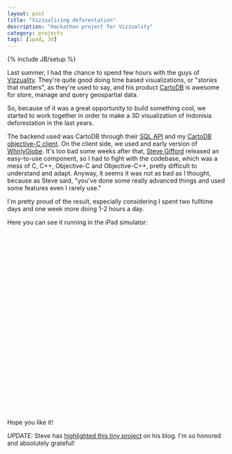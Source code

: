```yaml
---
layout: post
title: "Vizzualizing deforestation"
description: "Hackathon project for Vizzuality"
category: projects
tags: [ipad, 3d]
---
```

{% include JB/setup %}

Last summer, I had the chance to spend few hours with the guys of [Vizzuality](http://vizzuality.com/). They're quite good doing time based visualizations, or "stories that matters", as they're used to say, and his product [CartoDB](http://cartodb.com/) is awesome for store, manage and query geospartial data.

So, because of it was a great opportunity to build something cool, we started to work together in order to make a 3D visualization of Indonisia deforestation in the last years.

The backend used was CartoDB through their [SQL API](http://developers.cartodb.com/documentation/cartodb-apis.html#sql_api) and my [CartoDB objective-C client](https://github.com/jmnavarro/cartodb-objectivec-client).
On the client side, we used and early version of [WhirlyGlobe](https://github.com/mousebird/WhirlyGlobe). It's too bad some weeks after that, [Steve Gifford](http://mousebirdconsulting.blogspot.com.es/) released an easy-to-use component, so I had to fight with the codebase, which was a mess of C, C++, Objective-C and Objective-C++, pretty difficult to understand and adapt. Anyway, it seems it was not as bad as I thought, because as Steve said, "you've done some really advanced things and used some features even I rarely use."

I'm pretty proud of the result, especially considering I spent two fulltime days and one week more doing 1-2 hours a day.

Here you can see it running in the iPad simulator:

<object width="480" height="385"><param name="movie" value="http://www.youtube.com/v/-eiiL19stw0&amp;hl=en_US&amp;fs=1"></param><param name="allowFullScreen" value="true"></param><param name="allowscriptaccess" value="always"></param><embed src="http://www.youtube.com/v/-eiiL19stw0&amp;hl=en_US&amp;fs=1" type="application/x-shockwave-flash" allowscriptaccess="always" allowfullscreen="true" width="480" height="385"></embed></object>

<br/>

Hope you like it!

*UPDATE:* Steve has [highlighted this tiny project](http://mousebirdconsulting.blogspot.com.es/2012/12/whirlyglobecartodb-demo-and-appnation-iv.html) on his blog. I'm so honored and absolutely grateful!